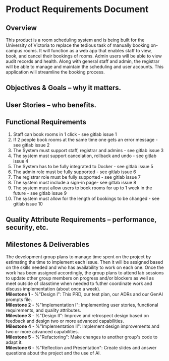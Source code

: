 # Product Requirements Document
## Overview
This product is a room scheduling system and is being built for the University of Victoria to replace the tedious task of manually booking on-campus rooms. It will function as a web app that enables staff to view, book, and cancel their bookings of rooms. Admin users will be able to view audit records and health. Along with general staff and admin, the registrar will be able to manage and maintain the scheduling and user accounts. This application will streamline the booking process.

## Objectives & Goals – why it matters.

## User Stories – who benefits.

## Functional Requirements
1. Staff can book rooms in 1 click - see gitlab issue 1
2. If 2 people book rooms at the same time one gets an error message - see gitlab issue 2
3. The System must support staff, registrar and admins - see gitlab issue 3
4. The system must support cancelation, rollback and undo - see gitlab issue 4
5. The System has to be fully integrated to Docker - see gitlab issue 5
6. The admin role must be fully supported - see gitlab issue 6
7. The registrar role must be fully supported - see gitlab issue 7
8. The system must include a sign-in page- see gitlab issue 8
9. The system must allow users to book rooms for up to 1 week in the future - see gitlab issue 9
10. The system must allow for the length of bookings to be changed - see gitlab issue 10

## Quality Attribute Requirements – performance, security, etc.

## Milestones & Deliverables
The development group plans to manage time spent on the project by estimating the time to implement each issue. Then it will be assigned based on the skills needed and who has availability to work on each one. Once the work has been assigned accordingly, the group plans to attend lab sessions to update other group members on progress and/or blockers as well as meet outside of classtime when needed to futher coordinate work and discuss implementation (about once a week).\
**Milestone 1** - %"Design I": This PRD, our test plan, our ADRs and our GenAI prompts file.\
**Milestone 2** - %"Implementation I": Implementing user stories, functional requirements, and quality attributes.\
**Milestone 3** - %"Design II": Improve and retrospect design based on feedback and design two or more advanced capabilities.\
**Milestone 4** - %"Implementation II": Implement design improvements and two or more advanced capabilities.\
**Milestone 5** - %"Refactoring": Make changes to another group's code to adapt it.\
**Milestone 6** - %"Reflection and Presentation": Create slides and answer questions about the project and the use of AI.